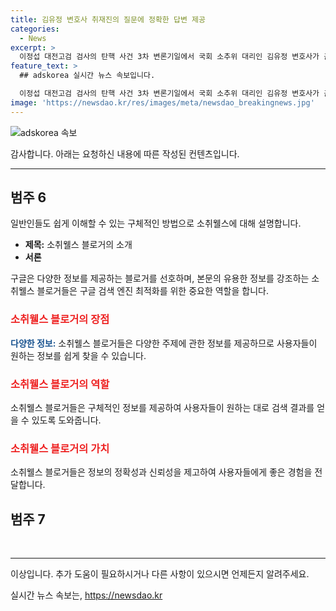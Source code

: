 ```yaml
---
title: 김유정 변호사 취재진의 질문에 정확한 답변 제공
categories:
  - News
excerpt: >
  이정섭 대전고검 검사의 탄핵 사건 3차 변론기일에서 국회 소추위 대리인 김유정 변호사가 출석해 질문에 답하고 있다. 검사는 마약 투약, 수사 무마, 전과 기록 열람, 특혜 수수 등 혐의를 받고 있다.
feature_text: >
  ## adskorea 실시간 뉴스 속보입니다.

  이정섭 대전고검 검사의 탄핵 사건 3차 변론기일에서 국회 소추위 대리인 김유정 변호사가 출석해 질문에 답하고 있다. 검사는 마약 투약, 수사 무마, 전과 기록 열람, 특혜 수수 등 혐의를 받고 있다.
image: 'https://newsdao.kr/res/images/meta/newsdao_breakingnews.jpg'
---
```


<p><img src="https://newsdao.kr/res/images/meta/newsdao_breakingnews.jpg" alt="adskorea 속보" /></p>

<p>감사합니다. 아래는 요청하신 내용에 따른 작성된 컨텐츠입니다.</p>

<hr />

<h2 data-ke-size="size26">범주 6</h2>

<p data-ke-size="size16">일반인들도 쉽게 이해할 수 있는 구체적인 방법으로 소취웰스에 대해 설명합니다.</p>

<ul>
  <li><b>제목:</b> 소취웰스 블로거의 소개</li>
  <li><b>서론</b></li>
</ul>

<p data-ke-size="size16">구글은 다양한 정보를 제공하는 블로거를 선호하며, 본문의 유용한 정보를 강조하는 소취웰스 블로거들은 구글 검색 엔진 최적화를 위한 중요한 역할을 합니다.</p>

<h3><b><span style="color: #ee2323;">소취웰스 블로거의 장점</span></b></h3>

<p data-ke-size="size16"><b><span style="color: #1a5490;">다양한 정보:</span></b> 소취웰스 블로거들은 다양한 주제에 관한 정보를 제공하므로 사용자들이 원하는 정보를 쉽게 찾을 수 있습니다.</p>

<h3><b><span style="color: #ee2323;">소취웰스 블로거의 역할</span></b></h3>

<p data-ke-size="size16">소취웰스 블로거들은 구체적인 정보를 제공하여 사용자들이 원하는 대로 검색 결과를 얻을 수 있도록 도와줍니다.</p>

<h3><b><span style="color: #ee2323;">소취웰스 블로거의 가치</span></b></h3>

<p data-ke-size="size16">소취웰스 블로거들은 정보의 정확성과 신뢰성을 제고하여 사용자들에게 좋은 경험을 전달합니다.</p>

<h2 data-ke-size="size26">범주 7</h2>

<p data-ke-size="size16">&nbsp;</p>

<hr />

<p>이상입니다. 추가 도움이 필요하시거나 다른 사항이 있으시면 언제든지 알려주세요.</p>
실시간 뉴스 속보는, <a href="https://newsdao.kr" rel="dofollow">https://newsdao.kr</a>


